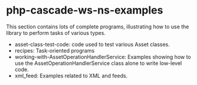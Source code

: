 # php-cascade-ws-ns-examples
This section contains lots of complete programs, illustrating how to use the library to perform tasks of various types.
<ul>
<li>asset-class-test-code: code used to test various Asset classes.</li>
<li>recipes: Task-oriented programs</li>
<li>working-with-AssetOperationHandlerService: Examples showing how to use the AssetOperationHandlerService class alone to write low-level code.</li>
<li>xml_feed: Examples related to XML and feeds.</li>
</ul>